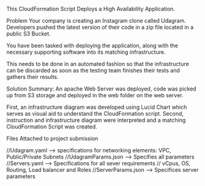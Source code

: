 This CloudFormation Script Deploys a High Availability Application.

Problem
Your company is creating an Instagram clone called Udagram. Developers pushed the latest version of their code in a zip file located in a public S3 Bucket.

You have been tasked with deploying the application, along with the necessary supporting software into its matching infrastructure.

This needs to be done in an automated fashion so that the infrastructure can be discarded as soon as the testing team finishes their tests and gathers their results.

Solution
Summary: An apache Web Server was deployed, code was picked up from S3 storage and deployed in the web folder on the web server.

First, an infrastructure diagram was developed  using Lucid Chart which serves as visual aid to understand the CloudFormation script. Second, instruction and infrastructure diagram were interpreted and a matching CloudFormation Script was created.

Files Attached to project submission

//Udagram.yaml --> specifications for networking elements: VPC, Public/Private Subnets
//UdagramParams.json --> Specifies all parameters
//Servers.yaml --> Specifications for all sever requirements // vCpus, OS, Routing, Load balancer and Roles
//ServerParams.json --> Specifices server parameters




